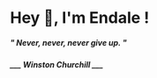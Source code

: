 <h1 title="head"> Hey 👋, I'm Endale !</h1>

**<h5><i>" Never, never, never give up. "</i></h5>**

*<b>___ Winston Churchill ___</b>*
